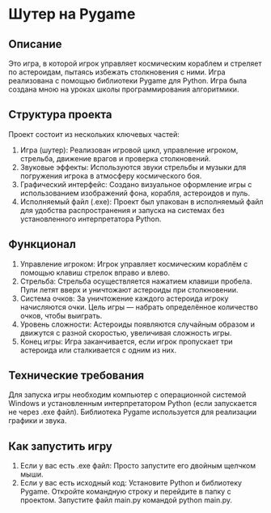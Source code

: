 # Шутер на Pygame
## Описание
Это игра, в которой игрок управляет космическим кораблем и стреляет по астероидам, пытаясь избежать столкновения с ними. Игра реализована с помощью библиотеки Pygame для Python. Игра была создана мною на уроках школы программирования алгоритмики.

## Структура проекта
Проект состоит из нескольких ключевых частей:
  1. Игра (шутер): Реализован игровой цикл, управление игроком, стрельба, движение врагов и проверка столкновений.
  2. Звуковые эффекты: Используются звуки стрельбы и музыки для погружения игрока в атмосферу космического боя.
  3. Графический интерфейс: Создано визуальное оформление игры с использованием изображений фона, корабля, астероидов и пуль.
  4. Исполняемый файл (.exe): Проект был упакован в исполняемый файл для удобства распространения и запуска на системах без установленного интерпретатора Python.

## Функционал
  1. Управление игроком: Игрок управляет космическим кораблём с помощью клавиш стрелок вправо и влево.
  2. Стрельба: Стрельба осуществляется нажатием клавиши пробела. Пули летят вверх и уничтожают астероиды при столкновении.
  3. Система очков: За уничтожение каждого астероида игроку начисляются очки. Цель игры — набрать определённое количество очков, чтобы выиграть.
  4. Уровень сложности: Астероиды появляются случайным образом и движутся с разной скоростью, увеличивая сложность игры.
  5. Конец игры: Игра заканчивается, если игрок пропускает три астероида или сталкивается с одним из них.

## Технические требования
Для запуска игры необходим компьютер с операционной системой Windows и установленным интерпретатором Python (если запускается не через .exe файл). Библиотека Pygame используется для реализации графики и звука.

## Как запустить игру
  1. Если у вас есть .exe файл: Просто запустите его двойным щелчком мыши.
  2. Если у вас есть исходный код: Установите Python и библиотеку Pygame. Откройте командную строку и перейдите в папку с проектом. Запустите файл main.py командой python main.py.
